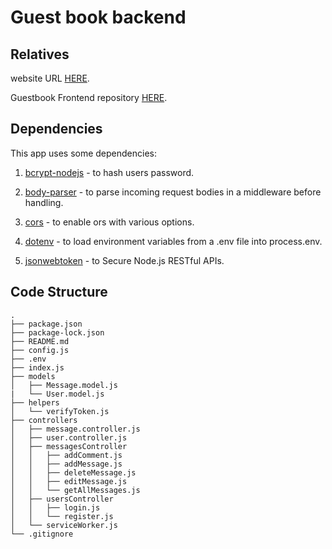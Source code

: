 # Guest book backend

## Relatives

website URL [HERE](https://esmail99.github.io/GuestBook-Frontend/).

Guestbook Frontend repository [HERE](https://github.com/Esmail99/GuestBook-backend).


## Dependencies

This app uses some dependencies:

1. [bcrypt-nodejs](https://www.npmjs.com/package/bcrypt-nodejs) - to hash users password.

1. [body-parser](https://www.npmjs.com/package/body-parser) - to parse incoming request bodies in a middleware before handling.

1. [cors](https://www.npmjs.com/package/cors) - to enable ors with various options.

1. [dotenv](https://www.npmjs.com/package/dotenv) - to load environment variables from a .env file into process.env.

1. [jsonwebtoken](https://www.npmjs.com/package/jsonwebtoken) - to Secure Node.js RESTful APIs.


## Code Structure

```
.
├── package.json
├── package-lock.json
├── README.md
├── config.js
├── .env
├── index.js
├── models
│   ├── Message.model.js
|   └── User.model.js
├── helpers
│   └── verifyToken.js
├── controllers
│   ├── message.controller.js
│   ├── user.controller.js
│   ├── messagesController
│   │   ├── addComment.js
│   │   ├── addMessage.js
│   │   ├── deleteMessage.js
│   │   ├── editMessage.js
│   │   └── getAllMessages.js
│   ├── usersController
│   │   ├── login.js
│   │   └── register.js
│   └── serviceWorker.js
└── .gitignore
```
